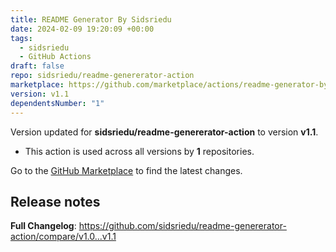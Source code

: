 ```yaml
---
title: README Generator By Sidsriedu
date: 2024-02-09 19:20:09 +00:00
tags:
  - sidsriedu
  - GitHub Actions
draft: false
repo: sidsriedu/readme-genererator-action
marketplace: https://github.com/marketplace/actions/readme-generator-by-sidsriedu
version: v1.1
dependentsNumber: "1"
---
```



Version updated for **sidsriedu/readme-genererator-action** to version **v1.1**.
- This action is used across all versions by **1** repositories.

Go to the [GitHub Marketplace](https://github.com/marketplace/actions/readme-generator-by-sidsriedu) to find the latest changes.

## Release notes

**Full Changelog**: https://github.com/sidsriedu/readme-genererator-action/compare/v1.0...v1.1
